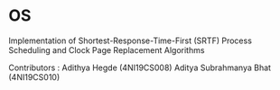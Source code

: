 # OS

Implementation of Shortest-Response-Time-First (SRTF) Process Scheduling and Clock Page Replacement Algorithms

Contributors : Adithya Hegde (4NI19CS008)
               Aditya Subrahmanya Bhat (4NI19CS010)
